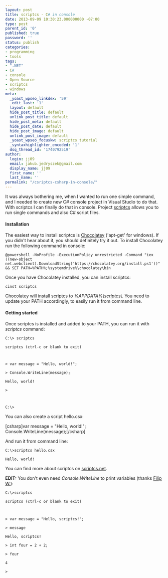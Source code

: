 ```yaml
---
layout: post
title: scriptcs - C# in console
date: 2013-09-09 10:30:23.000000000 -07:00
type: post
parent_id: '0'
published: true
password: ''
status: publish
categories:
- programming
- tools
tags:
- ".NET"
- C#
- console
- Open Source
- scriptcs
- windows
meta:
  _yoast_wpseo_linkdex: '59'
  _edit_last: '1'
  layout: default
  hide_post_title: default
  unlink_post_title: default
  hide_post_meta: default
  hide_post_date: default
  hide_post_image: default
  unlink_post_image: default
  _yoast_wpseo_focuskw: scriptcs tutorial
  _syntaxhighlighter_encoded: '1'
  dsq_thread_id: '1740792519'
author:
  login: jj09
  email: jakub.jedryszek@gmail.com
  display_name: jj09
  first_name: ''
  last_name: ''
permalink: "/csriptcs-csharp-in-console/"
---
```

<p>It was always bothering me, when I wanted to run one simple command, and I needed to create new C# console project in Visual Studio to do that. With scriptcs I can finally do that in console. Project <a href="http://scriptcs.net/">scriptcs</a> allows you to run single commands and also C# script files.</p>
<h4>Installation</h4>
<p>The easiest way to install scriptcs is <a href="http://chocolatey.org/">Chocolatey</a> ('apt-get' for windows). If you didn't hear about it, you should definitely try it out. To install Chocolatey run the following command in console:</p>
<p><code>@powershell -NoProfile -ExecutionPolicy unrestricted -Command "iex ((new-object net.webclient).DownloadString('https://chocolatey.org/install.ps1'))" && SET PATH=%PATH%;%systemdrive%\chocolatey\bin</code></p>
<p>Once you have Chocolatey installed, you can install scriptcs:</p>
<p><code>cinst scriptcs</code></p>
<p>Chocolatey will install scriptcs to <em>%APPDATA%\scriptcs\</em>. You need to update your PATH accordingly, to easily run it from command line.</p>
<h4>Getting started</h4>
<p>Once scriptcs is installed and added to your PATH, you can run it with <em>scriptcs</em> command:</p>
<p><code>C:\> scriptcs<br />
scriptcs (ctrl-c or blank to exit)</p>
<p>> var message = "Hello, world!";<br />
> Console.WriteLine(message);<br />
Hello, world!<br />
> </p>
<p>C:\></code></p>
<p>You can also create a script hello.csx:</p>
<p>[csharp]var message = &quot;Hello, world!&quot;;<br />
Console.WriteLine(message);[/csharp]</p>
<p>And run it from command line:</p>
<p><code>C:\>scriptcs hello.csx<br />
Hello, world!</code></p>
<p>You can find more about scriptcs on <a href="http://scriptcs.net/">scriptcs.net</a>.</p>
<p><b>EDIT:</b> You don't even need <em>Console.WriteLine</em> to print variables (thanks <a href="http://www.strathweb.com/">Filip W.</a>):</p>
<p><code>C:\>scriptcs<br />
scriptcs (ctrl-c or blank to exit)</p>
<p>> var message = "Hello, scriptcs!";<br />
> message<br />
Hello, scriptcs!<br />
> int four = 2 + 2;<br />
> four<br />
4<br />
></code></p>
